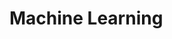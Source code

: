 # Machine Learning
<!-- IBM Data Science Professional Certificate:- https://www.coursera.org/professional-certificates/ibm-data-science -->
<!-- IBM AI Engineering Professional Certificate:- https://www.coursera.org/professional-certificates/ai-engineer -->

